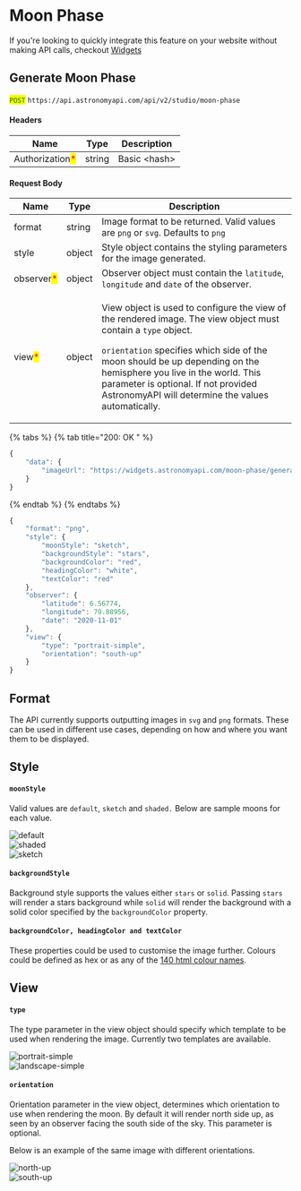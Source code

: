 # Moon Phase

If you're looking to quickly integrate this feature on your website without making API calls, checkout [Widgets](https://docs.astronomyapi.com/widgets)

## Generate Moon Phase

<mark style="color:green;">`POST`</mark> `https://api.astronomyapi.com/api/v2/studio/moon-phase`

#### Headers

| Name                                            | Type   | Description   |
| ----------------------------------------------- | ------ | ------------- |
| Authorization<mark style="color:red;">\*</mark> | string | Basic \<hash> |

#### Request Body

| Name                                       | Type   | Description                                                                                                                                                                                                                                                                                                                                                                |
| ------------------------------------------ | ------ | -------------------------------------------------------------------------------------------------------------------------------------------------------------------------------------------------------------------------------------------------------------------------------------------------------------------------------------------------------------------------- |
| format                                     | string | Image format to be returned. Valid values are `png` or `svg`. Defaults to `png`                                                                                                                                                                                                                                                                                            |
| style                                      | object | Style object contains the styling parameters for the image generated.                                                                                                                                                                                                                                                                                                      |
| observer<mark style="color:red;">\*</mark> | object | Observer object must contain the `latitude`, `longitude` and `date` of the observer.                                                                                                                                                                                                                                                                                       |
| view<mark style="color:red;">\*</mark>     | object | <p>View object is used to configure the view of the rendered image. The view object must contain a <code>type</code> object. </p><p></p><p><code>orientation</code> specifies which side of the moon should be up depending on the hemisphere you live in the world. This parameter is optional. If not provided AstronomyAPI will determine the values automatically.</p> |

{% tabs %}
{% tab title="200: OK " %}

```typescript
{
    "data": {
        "imageUrl": "https://widgets.astronomyapi.com/moon-phase/generated/1234567890.png"
    }
}
```

{% endtab %}
{% endtabs %}

```typescript
{
    "format": "png",
    "style": {
        "moonStyle": "sketch",
        "backgroundStyle": "stars",
        "backgroundColor": "red",
        "headingColor": "white",
        "textColor": "red"
    },
    "observer": {
        "latitude": 6.56774,
        "longitude": 79.88956,
        "date": "2020-11-01"
    },
    "view": {
        "type": "portrait-simple",
        "orientation": "south-up"
    }
}
```

## Format

The API currently supports outputting images in `svg` and `png` formats. These can be used in different use cases, depending on how and where you want them to be displayed.&#x20;

## Style

#### `moonStyle`

Valid values are `default`, `sketch` and `shaded.` Below are sample moons for each value.

<div align="left"><img src="https://1238588302-files.gitbook.io/~/files/v0/b/gitbook-legacy-files/o/assets%2F-MKQ7_I-c79Ln1c6Chop%2F-MLMcIv7WeAS5ac0ZVnC%2F-MLMfuVXwb-nvqU5Gd3F%2Fmoon.285d.png?alt=media&#x26;token=93c058ab-4d2a-462e-9bf4-4647c532448a" alt="default"></div>

<div align="left"><img src="https://1238588302-files.gitbook.io/~/files/v0/b/gitbook-legacy-files/o/assets%2F-MKQ7_I-c79Ln1c6Chop%2F-MLMcIv7WeAS5ac0ZVnC%2F-MLMfxkLOrFj75Y6WLqR%2Fmoon.285s.png?alt=media&#x26;token=23d259c6-acd9-4721-9e34-9da3f0a011af" alt="shaded"></div>

<div align="left"><img src="https://1238588302-files.gitbook.io/~/files/v0/b/gitbook-legacy-files/o/assets%2F-MKQ7_I-c79Ln1c6Chop%2F-MLMcIv7WeAS5ac0ZVnC%2F-MLMg2GgWznHGk4LErJE%2Fmoon.285k.png?alt=media&#x26;token=99b9e115-c271-4681-93ff-7d3244887585" alt="sketch"></div>

#### `backgroundStyle`

Background style supports the values either `stars` or `solid`. Passing `stars` will render a stars background while `solid` will render the background with a solid color specified by the `backgroundColor` property.

#### `backgroundColor, headingColor and textColor`

These properties could be used to customise the image further. Colours could be defined as hex or as any of the [140 html colour names](https://www.w3schools.com/tags/ref_colornames.asp).

## View

#### `type`

The type parameter in the view object should specify which template to be used when rendering the image. Currently two templates are available.

<div align="left"><img src="https://1238588302-files.gitbook.io/~/files/v0/b/gitbook-legacy-files/o/assets%2F-MKQ7_I-c79Ln1c6Chop%2F-MLMiqEcj7xvMBhQb-0l%2F-MLMjeSRNBAehVN5Cx6W%2Fe86043757e0a337db6d529d42e6c67e9e832b104f75d92bf9e6a09fc4d44cc25.png?alt=media&#x26;token=9dc03712-bb81-401d-85d9-da8d14e56411" alt="portrait-simple"></div>

<div align="left"><img src="https://1238588302-files.gitbook.io/~/files/v0/b/gitbook-legacy-files/o/assets%2F-MKQ7_I-c79Ln1c6Chop%2F-MLMiqEcj7xvMBhQb-0l%2F-MLMjiu-yLVApMbCY5pg%2Ff2968861e774a453f7826a48bb0c1f41c22693a3b58475cbec0435e97171d8e2.png?alt=media&#x26;token=289c3cfd-2bb1-452c-8b40-819508dee67d" alt="landscape-simple"></div>

#### `orientation`

Orientation parameter in the view object, determines which orientation to use when rendering the moon. By default it will render north side up, as seen by an observer facing the south side of the sky. This parameter is optional.

Below is an example of the same image with different orientations.

<div align="left"><img src="https://1238588302-files.gitbook.io/~/files/v0/b/gitbook-x-prod.appspot.com/o/spaces%2F-MKQ7_I-c79Ln1c6Chop-3789850253%2Fuploads%2FnRuOUVH6sAwH6qTSqPGg%2F33574d6b80418fce7f3cb4ba97e09ea0f460f7780b6a3367dda5e58643896230.png?alt=media&#x26;token=f3a7d6c8-1a3e-4a18-beea-f81120972159" alt="north-up"></div>

<div align="left"><img src="https://1238588302-files.gitbook.io/~/files/v0/b/gitbook-x-prod.appspot.com/o/spaces%2F-MKQ7_I-c79Ln1c6Chop-3789850253%2Fuploads%2FCWePAkuVykisjwBTPzPh%2F0b12c46d2b33d72b4f848cd40d878221e57689ab2880d104d615721912dd5593.png?alt=media&#x26;token=a66bb864-9c6a-434f-8b50-8e876fc65b04" alt="south-up"></div>
